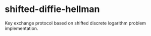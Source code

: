 # shifted-diffie-hellman
Key exchange protocol based on shifted discrete logarithm problem implementation.
